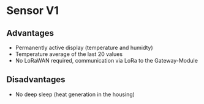 # Sensor V1

## Advantages

- Permanently active display (temperature and humidty)
- Temperature average of the last 20 values
- No LoRaWAN required, communication via LoRa to the Gateway-Module

## Disadvantages

- No deep sleep (heat generation in the housing)